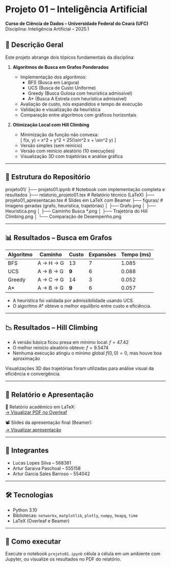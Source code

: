 # Projeto 01 – Inteligência Artificial  
**Curso de Ciência de Dados – Universidade Federal do Ceará (UFC)**  
Disciplina: Inteligência Artificial – 2025.1  

## 🎯 Descrição Geral

Este projeto abrange dois tópicos fundamentais da disciplina:

1. **Algoritmos de Busca em Grafos Ponderados**
   - Implementação dos algoritmos:  
     - BFS (Busca em Largura)  
     - UCS (Busca de Custo Uniforme)  
     - Greedy (Busca Gulosa com heurística admissível)  
     - A\* (Busca A Estrela com heurística admissível)  
   - Avaliação de custo, nós expandidos e tempo de execução
   - Validação e visualização da heurística
   - Comparação entre algoritmos com gráficos horizontais

2. **Otimização Local com Hill Climbing**
   - Minimização da função não convexa:  
     \[
     f(x, y) = x^2 + y^2 + 25(\sin^2 x + \sin^2 y)
     \]
   - Versão simples (sem reinício)
   - Versão com reinício aleatório (10 execuções)
   - Visualização 3D com trajetórias e análise gráfica

---

## 📁 Estrutura do Repositório
projeto01/
├── projeto01.ipynb                  # Notebook com implementação completa e resultados
├── relatorio_projeto01.tex         # Relatório técnico (LaTeX)
├── projeto01_apresentacao.tex      # Slides em LaTeX com Beamer
├── figuras/                        # Imagens geradas (grafo, heurística, trajetórias)
│   ├── Grafo.png
│   ├── Heuristica.png
│   ├── Caminho Busca *.png
│   ├── Trajetória do Hill Climbing.png
│   └── Comparação de Desempenho.png

---

## 📊 Resultados – Busca em Grafos

| Algoritmo | Caminho    | Custo | Expansões | Tempo (ms) |
|-----------|------------|-------|-----------|-------------|
| BFS       | A → H → G  | 13    | 7         | 1.085       |
| UCS       | A → B → G  | **9** | 6         | 0.088       |
| Greedy    | A → C → G  | 14    | 3         | 0.052       |
| A*        | A → B → G  | **9** | 6         | 0.057       |

- A heurística foi validada por admissibilidade usando UCS.
- O algoritmo A* obteve o melhor equilíbrio entre custo e eficiência.

---

## 📉 Resultados – Hill Climbing

- A versão básica ficou presa em mínimo local: $f = 47.42$  
- O melhor reinício aleatório obteve: $f = 9.5474$  
- Nenhuma execução atingiu o mínimo global $f(0,0) = 0$, mas houve boa aproximação

Visualizações 3D das trajetórias foram utilizadas para análise visual da eficiência e convergência.

---

## 📄 Relatório e Apresentação

📘 Relatório acadêmico em LaTeX:  
[→ Visualizar PDF no Overleaf](https://www.overleaf.com/read/bwphwmbczxkh#9a13e5)

📽️ Slides da apresentação final (Beamer):  
[→ Visualizar apresentação](https://www.overleaf.com/read/bwphwmbczxkh#9a13e5)

---

## 👥 Integrantes

- Lucas Lopes Silva – 568381  
- Artur Saraiva Paschoal – 555158  
- Artur Garcia Sales Barroso – 554042  

---

## 🛠️ Tecnologias

- Python 3.10  
- Bibliotecas: `networkx`, `matplotlib`, `plotly`, `numpy`, `heapq`, `time`
- LaTeX (Overleaf e Beamer)

---

## 📌 Como executar

Execute o notebook `projeto01.ipynb` célula a célula em um ambiente com Jupyter, ou visualize os resultados no PDF do relatório.